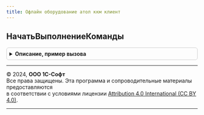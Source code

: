 ```yaml
---
title: Офлайн оборудование атол ккм клиент
---
```



## НачатьВыполнениеКоманды
<details style="margin: 1em 0; padding: 0.5em; border: 1px solid #ccc; border-radius: 6px;">

<summary style="font-weight: bold; cursor: pointer;">Описание, пример вызова</summary>

```bsl

// Процедура начинает выполнение команды, обрабатывает и перенаправляет на исполнение команду к драйверу.
//
// Параметры:
//  ОповещениеПриЗавершении - ОписаниеОповещения
//  Команда - Строка
//  ВходныеПараметры - Структура
//  ОбъектДрайвера - Структура
//  Параметры - Структура
//
Процедура НачатьВыполнениеКоманды(ОповещениеПриЗавершении, Команда, ВходныеПараметры, ОбъектДрайвера, Параметры) Экспорт
```

Пример вызова
```bsl
ОфлайнОборудованиеАтолККМКлиент.НачатьВыполнениеКоманды(ОповещениеПриЗавершении, Команда, ВходныеПараметры, ОбъектДрайвера, Параметры) 
```
</details>

---

© 2024, **ООО 1С-Софт**  
Все права защищены. Эта программа и сопроводительные материалы предоставляются  
в соответствии с условиями лицензии [Attribution 4.0 International (CC BY 4.0)](https://creativecommons.org/licenses/by/4.0/legalcode).

---
